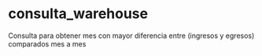 # consulta_warehouse
Consulta para obtener mes con mayor  diferencia entre (ingresos y egresos) comparados mes a mes
